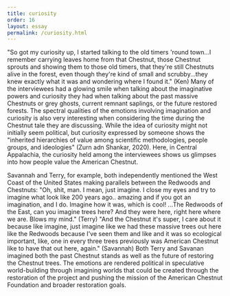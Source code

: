 ```yaml
---
title: curiosity
order: 16
layout: essay
permalink: /curiosity.html
---
```


"So got my curiosity up, I started talking to the old timers 'round town...I remember carrying leaves home from that Chestnut, those Chestnut sprouts and showing them to those old timers, that they're still Chestnuts alive in the forest, even though they're kind of small and scrubby...they knew exactly what it was and wondering where I found it." (Ken)
Many of the interviewees had a glowing smile when talking about the imaginative powers and curiosity they had when talking about the past massive Chestnuts or grey ghosts, current remnant saplings, or the future restored forests. The spectral qualities of the emotions involving imagination and curiosity is also very interesting when considering the time during the Chestnut tale they are discussing. While the idea of curiosity might not initially seem political, but curiosity expressed by someone shows the "inherited hierarchies of value among scientific methodologies, people groups, and ideologies" (Zurn adn Shankar, 2020). Here, in Central Appalachia, the curiosity held among the interviewees shows us glimpses into how people value the American Chestnut.

Savannah and Terry, for example, both independently mentioned the West Coast of the United States making parallels between the Redwoods and Chestnuts:
"Oh, shit, man. I mean, just imagine. I close my eyes and try to imagine what look like 200 years ago.. amazing and if you got an imagination, and I do. Imagine how it was, which is cool! ...The Redwoods of the East, can you imagine trees here? And they were here, right here where we are. Blows my mind." (Terry)
"And the Chestnut it's super, I care about it because like imagine, just imagine like we had these massive trees out here like the Redwoods because I've seen them and like and it was so ecological important, like, one in every three trees previously was American Chestnut like to have that out here, again." (Savannah)
Both Terry and Savanan imagined both the past Chestnut stands as well as the future of restoring the Chestnut trees. The emotions are rendered political in speculative world-building through imagining worlds that could be created through the restoration of the project and pushing the mission of the American Chestnut Foundation and broader restoration goals. 
